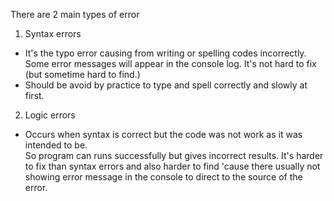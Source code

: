 There are 2 main types of error

1. Syntax errors
- It's the typo error causing from writing or spelling codes incorrectly.  
Some error messages will appear in the console log. It's not hard to fix (but sometime hard to find.)
- Should be avoid by practice to type and spell correctly and slowly at first.

2. Logic errors
- Occurs when syntax is correct but the code was not work as it was intended to be.  
So program can runs successfully but gives incorrect results. It's harder to fix than syntax errors
and also harder to find 'cause there usually not showing error message in the console to direct to the source of the error.